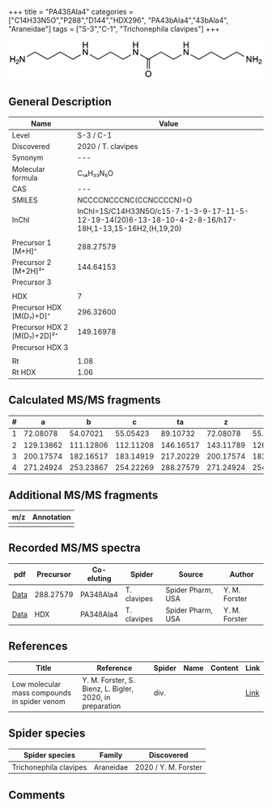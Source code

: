 +++
title = "PA43ßAla4"
categories = ["C14H33N5O","P288","D144","HDX296",
"PA43bAla4","43bAla4",
"Araneidae"]
tags = ["S-3","C-1",
"Trichonephila clavipes"]
+++

![](/img/PA43bAla4.png)

## General Description

| Name                       | Value              |
|----------------------------|--------------------|
| Level                      | S-3 / C-1          |
| Discovered                 | 2020 / T. clavipes |
| Synonym                    | ---                |
| Molecular formula          | C₁₄H₃₃N₅O                   |
| CAS                        | ---                |
| SMILES | NCCCCNCCCNC(CCNCCCCN)=O  |
| InChI  | InChI=1S/C14H33N5O/c15-7-1-3-9-17-11-5-12-19-14(20)6-13-18-10-4-2-8-16/h17-18H,1-13,15-16H2,(H,19,20)  |
|                            |                    |
| Precursor 1 [M+H]⁺         | 288.27579                   |
| Precursor 2 [M+2H]²⁺       | 144.64153                   |
| Precursor 3                |                    |
|                            |                    |
| HDX                        | 7                   |
| Precursor HDX   [M(D₇)+D]⁺   | 296.32600                   |
| Precursor HDX 2 [M(D₇)+2D]²⁺ | 149.16978                   |
| Precursor HDX 3            |                    |
|                            |                    |
| Rt                         | 1.08                   |
| Rt HDX                     | 1.06                   |

## Calculated MS/MS fragments

| # | a         | b         | c         | ta        | z         | y         | tz        |
|---|-----------|-----------|-----------|-----------|-----------|-----------|-----------|
| 1 | 72.08078 | 54.07021 | 55.05423 | 89.10732 | 72.08078 | 55.05423 | 89.10732 |
| 2 | 129.13862 | 111.12806 | 112.11208 | 146.16517 | 143.11789 | 126.09134 | 160.14444 |
| 3 | 200.17574 | 182.16517 | 183.14919 | 217.20229 | 200.17574 | 183.14919 | 217.20229 |
| 4 | 271.24924 | 253.23867 | 254.22269 | 288.27579 | 271.24924 | 254.22269 | 288.27579 |

## Additional MS/MS fragments

| m/z | Annotation |
|-----|------------|
|     |            |

## Recorded MS/MS spectra

| pdf                                             | Precursor | Co-eluting | Spider      | Source                       | Author        |
|-------------------------------------------------|-----------|------------|-------------|------------------------------|---------------|
| [Data](/pdf/N-clavipes/288_PA34bAla4_PA43bAla4_Nc.pdf) | 288.27579 | PA34ßAla4          | T. clavipes | Spider Pharm, USA | Y. M. Forster |
| [Data](/pdf/N-clavipes/288_PA34bAla4_PA43bAla4_Nc_HDX.pdf) | HDX | PA34ßAla4          | T. clavipes | Spider Pharm, USA | Y. M. Forster |


## References

| Title | Reference | Spider | Name | Content | Link |
|-------|-----------|--------|------|---------|------|
| Low molecular mass compounds in spider venom      | Y. M. Forster, S. Bienz, L. Bigler, 2020, in preparation          | div.       |   |   | [Link](unknown) |

## Spider species

| Spider species     | Family     | Discovered           |
|--------------------|------------|----------------------|
| Trichonephila clavipes | Araneidae | 2020 / Y. M. Forster |


## Comments